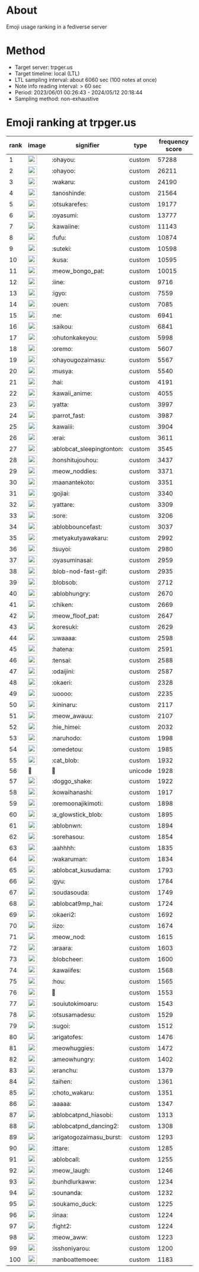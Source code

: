 # About
Emoji usage ranking in a fediverse server

# Method
- Target server: trpger.us
- Target timeline: local (LTL)
- LTL sampling interval: about 6060 sec (100 notes at once)
- Note info reading interval: > 60 sec
- Period: 2023/06/01 00:26:43 - 2024/05/12 20:18:44 
- Sampling method: non-exhaustive

# Emoji ranking at trpger.us

|rank|image|signifier|type|frequency score|
|----|----|----|----|----|
|1|<img height="24" src="https://trpger.us/emoji/ohayou.webp">|:ohayou:|custom|57288|
|2|<img height="24" src="https://trpger.us/emoji/ohayoo.webp">|:ohayoo:|custom|26211|
|3|<img height="24" src="https://trpger.us/emoji/wakaru.webp">|:wakaru:|custom|24190|
|4|<img height="24" src="https://trpger.us/emoji/tanoshinde.webp">|:tanoshinde:|custom|21564|
|5|<img height="24" src="https://trpger.us/emoji/otsukarefes.webp">|:otsukarefes:|custom|19177|
|6|<img height="24" src="https://trpger.us/emoji/oyasumi.webp">|:oyasumi:|custom|13777|
|7|<img height="24" src="https://trpger.us/emoji/kawaiine.webp">|:kawaiine:|custom|11143|
|8|<img height="24" src="https://trpger.us/emoji/fufu.webp">|:fufu:|custom|10874|
|9|<img height="24" src="https://trpger.us/emoji/suteki.webp">|:suteki:|custom|10598|
|10|<img height="24" src="https://trpger.us/emoji/kusa.webp">|:kusa:|custom|10595|
|11|<img height="24" src="https://trpger.us/emoji/meow_bongo_pat.webp">|:meow_bongo_pat:|custom|10015|
|12|<img height="24" src="https://trpger.us/emoji/iine.webp">|:iine:|custom|9716|
|13|<img height="24" src="https://trpger.us/emoji/igyo.webp">|:igyo:|custom|7559|
|14|<img height="24" src="https://trpger.us/emoji/ouen.webp">|:ouen:|custom|7085|
|15|<img height="24" src="https://trpger.us/emoji/ne.webp">|:ne:|custom|6941|
|16|<img height="24" src="https://trpger.us/emoji/saikou.webp">|:saikou:|custom|6841|
|17|<img height="24" src="https://trpger.us/emoji/ohutonkakeyou.webp">|:ohutonkakeyou:|custom|5998|
|18|<img height="24" src="https://trpger.us/emoji/oremo.webp">|:oremo:|custom|5607|
|19|<img height="24" src="https://trpger.us/emoji/ohayougozaimasu.webp">|:ohayougozaimasu:|custom|5567|
|20|<img height="24" src="https://trpger.us/emoji/musya.webp">|:musya:|custom|5540|
|21|<img height="24" src="https://trpger.us/emoji/hai.webp">|:hai:|custom|4191|
|22|<img height="24" src="https://trpger.us/emoji/kawaii_anime.webp">|:kawaii_anime:|custom|4055|
|23|<img height="24" src="https://trpger.us/emoji/yatta.webp">|:yatta:|custom|3997|
|24|<img height="24" src="https://trpger.us/emoji/parrot_fast.webp">|:parrot_fast:|custom|3987|
|25|<img height="24" src="https://trpger.us/emoji/kawaiii.webp">|:kawaiii:|custom|3904|
|26|<img height="24" src="https://trpger.us/emoji/erai.webp">|:erai:|custom|3611|
|27|<img height="24" src="https://trpger.us/emoji/ablobcat_sleepingtonton.webp">|:ablobcat_sleepingtonton:|custom|3545|
|28|<img height="24" src="https://trpger.us/emoji/honshitujouhou.webp">|:honshitujouhou:|custom|3437|
|29|<img height="24" src="https://trpger.us/emoji/meow_noddies.webp">|:meow_noddies:|custom|3371|
|30|<img height="24" src="https://trpger.us/emoji/maanantekoto.webp">|:maanantekoto:|custom|3351|
|31|<img height="24" src="https://trpger.us/emoji/gojiai.webp">|:gojiai:|custom|3340|
|32|<img height="24" src="https://trpger.us/emoji/yattare.webp">|:yattare:|custom|3309|
|33|<img height="24" src="https://trpger.us/emoji/sore.webp">|:sore:|custom|3206|
|34|<img height="24" src="https://trpger.us/emoji/ablobbouncefast.webp">|:ablobbouncefast:|custom|3037|
|35|<img height="24" src="https://trpger.us/emoji/metyakutyawakaru.webp">|:metyakutyawakaru:|custom|2992|
|36|<img height="24" src="https://trpger.us/emoji/tsuyoi.webp">|:tsuyoi:|custom|2980|
|37|<img height="24" src="https://trpger.us/emoji/oyasuminasai.webp">|:oyasuminasai:|custom|2959|
|38|<img height="24" src="https://trpger.us/emoji/blob-nod-fast-gif.webp">|:blob-nod-fast-gif:|custom|2935|
|39|<img height="24" src="https://trpger.us/emoji/blobsob.webp">|:blobsob:|custom|2712|
|40|<img height="24" src="https://trpger.us/emoji/ablobhungry.webp">|:ablobhungry:|custom|2670|
|41|<img height="24" src="https://trpger.us/emoji/chiken.webp">|:chiken:|custom|2669|
|42|<img height="24" src="https://trpger.us/emoji/meow_floof_pat.webp">|:meow_floof_pat:|custom|2647|
|43|<img height="24" src="https://trpger.us/emoji/koresuki.webp">|:koresuki:|custom|2629|
|44|<img height="24" src="https://trpger.us/emoji/uwaaaa.webp">|:uwaaaa:|custom|2598|
|45|<img height="24" src="https://trpger.us/emoji/hatena.webp">|:hatena:|custom|2591|
|46|<img height="24" src="https://trpger.us/emoji/tensai.webp">|:tensai:|custom|2588|
|47|<img height="24" src="https://trpger.us/emoji/odaijini.webp">|:odaijini:|custom|2587|
|48|<img height="24" src="https://trpger.us/emoji/okaeri.webp">|:okaeri:|custom|2328|
|49|<img height="24" src="https://trpger.us/emoji/uoooo.webp">|:uoooo:|custom|2235|
|50|<img height="24" src="https://trpger.us/emoji/kininaru.webp">|:kininaru:|custom|2117|
|51|<img height="24" src="https://trpger.us/emoji/meow_awauu.webp">|:meow_awauu:|custom|2107|
|52|<img height="24" src="https://trpger.us/emoji/hie_himei.webp">|:hie_himei:|custom|2032|
|53|<img height="24" src="https://trpger.us/emoji/naruhodo.webp">|:naruhodo:|custom|1998|
|54|<img height="24" src="https://trpger.us/emoji/omedetou.webp">|:omedetou:|custom|1985|
|55|<img height="24" src="https://trpger.us/emoji/cat_blob.webp">|:cat_blob:|custom|1932|
|56|🍮|🍮|unicode|1928|
|57|<img height="24" src="https://trpger.us/emoji/doggo_shake.webp">|:doggo_shake:|custom|1922|
|58|<img height="24" src="https://trpger.us/emoji/kowaihanashi.webp">|:kowaihanashi:|custom|1917|
|59|<img height="24" src="https://trpger.us/emoji/oremoonajikimoti.webp">|:oremoonajikimoti:|custom|1898|
|60|<img height="24" src="https://trpger.us/emoji/a_glowstick_blob.webp">|:a_glowstick_blob:|custom|1895|
|61|<img height="24" src="https://trpger.us/emoji/ablobnwn.webp">|:ablobnwn:|custom|1894|
|62|<img height="24" src="https://trpger.us/emoji/sorehasou.webp">|:sorehasou:|custom|1854|
|63|<img height="24" src="https://trpger.us/emoji/aahhhh.webp">|:aahhhh:|custom|1835|
|64|<img height="24" src="https://trpger.us/emoji/wakaruman.webp">|:wakaruman:|custom|1834|
|65|<img height="24" src="https://trpger.us/emoji/ablobcat_kusudama.webp">|:ablobcat_kusudama:|custom|1793|
|66|<img height="24" src="https://trpger.us/emoji/gyu.webp">|:gyu:|custom|1784|
|67|<img height="24" src="https://trpger.us/emoji/soudasouda.webp">|:soudasouda:|custom|1749|
|68|<img height="24" src="https://trpger.us/emoji/ablobcat9mp_hai.webp">|:ablobcat9mp_hai:|custom|1724|
|69|<img height="24" src="https://trpger.us/emoji/okaeri2.webp">|:okaeri2:|custom|1692|
|70|<img height="24" src="https://trpger.us/emoji/iizo.webp">|:iizo:|custom|1674|
|71|<img height="24" src="https://trpger.us/emoji/meow_nod.webp">|:meow_nod:|custom|1615|
|72|<img height="24" src="https://trpger.us/emoji/araara.webp">|:araara:|custom|1603|
|73|<img height="24" src="https://trpger.us/emoji/blobcheer.webp">|:blobcheer:|custom|1600|
|74|<img height="24" src="https://trpger.us/emoji/kawaiifes.webp">|:kawaiifes:|custom|1568|
|75|<img height="24" src="https://trpger.us/emoji/hou.webp">|:hou:|custom|1565|
|76|<img height="24" src="https://trpger.us/emoji/birthday.webp">|:birthday:|custom|1553|
|77|<img height="24" src="https://trpger.us/emoji/souiutokimoaru.webp">|:souiutokimoaru:|custom|1543|
|78|<img height="24" src="https://trpger.us/emoji/otsusamadesu.webp">|:otsusamadesu:|custom|1529|
|79|<img height="24" src="https://trpger.us/emoji/sugoi.webp">|:sugoi:|custom|1512|
|80|<img height="24" src="https://trpger.us/emoji/arigatofes.webp">|:arigatofes:|custom|1476|
|81|<img height="24" src="https://trpger.us/emoji/meowhuggies.webp">|:meowhuggies:|custom|1472|
|82|<img height="24" src="https://trpger.us/emoji/ameowhungry.webp">|:ameowhungry:|custom|1402|
|83|<img height="24" src="https://trpger.us/emoji/eranchu.webp">|:eranchu:|custom|1379|
|84|<img height="24" src="https://trpger.us/emoji/taihen.webp">|:taihen:|custom|1361|
|85|<img height="24" src="https://trpger.us/emoji/choto_wakaru.webp">|:choto_wakaru:|custom|1351|
|86|<img height="24" src="https://trpger.us/emoji/aaaaa.webp">|:aaaaa:|custom|1347|
|87|<img height="24" src="https://trpger.us/emoji/ablobcatpnd_hiasobi.webp">|:ablobcatpnd_hiasobi:|custom|1313|
|88|<img height="24" src="https://trpger.us/emoji/ablobcatpnd_dancing2.webp">|:ablobcatpnd_dancing2:|custom|1308|
|89|<img height="24" src="https://trpger.us/emoji/arigatogozaimasu_burst.webp">|:arigatogozaimasu_burst:|custom|1293|
|90|<img height="24" src="https://trpger.us/emoji/ittare.webp">|:ittare:|custom|1285|
|91|<img height="24" src="https://trpger.us/emoji/ablobcall.webp">|:ablobcall:|custom|1255|
|92|<img height="24" src="https://trpger.us/emoji/meow_laugh.webp">|:meow_laugh:|custom|1246|
|93|<img height="24" src="https://trpger.us/emoji/bunhdlurkaww.webp">|:bunhdlurkaww:|custom|1234|
|94|<img height="24" src="https://trpger.us/emoji/sounanda.webp">|:sounanda:|custom|1232|
|95|<img height="24" src="https://trpger.us/emoji/soukamo_duck.webp">|:soukamo_duck:|custom|1225|
|96|<img height="24" src="https://trpger.us/emoji/iinaa.webp">|:iinaa:|custom|1224|
|97|<img height="24" src="https://trpger.us/emoji/fight2.webp">|:fight2:|custom|1224|
|98|<img height="24" src="https://trpger.us/emoji/meow_aww.webp">|:meow_aww:|custom|1223|
|99|<img height="24" src="https://trpger.us/emoji/isshoniyarou.webp">|:isshoniyarou:|custom|1200|
|100|<img height="24" src="https://trpger.us/emoji/nanboattemoee.webp">|:nanboattemoee:|custom|1183|
